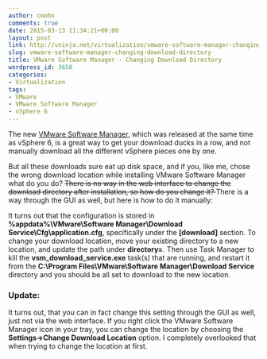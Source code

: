 ```yaml
---
author: cmohn
comments: true
date: 2015-03-13 11:34:21+00:00
layout: post
link: http://vninja.net/virtualization/vmware-software-manager-changing-download-directory/
slug: vmware-software-manager-changing-download-directory
title: VMware Software Manager - Changing Download Directory
wordpress_id: 3658
categories:
- Virtualization
tags:
- VMware
- VMware Software Manager
- vSphere 6
---
```


The new [VMware Software Manager](http://blogs.vmware.com/vsphere/2015/03/downloading-vmware-suite-push-button-using-vmware-software-manager.html), which was released at the same time as vSphere 6, is a great way to get your download ducks in a row, and not manually download all the different vSphere pieces one by one.

But all these downloads sure eat up disk space, and if you, like me, chose the wrong download location while installing VMware Software Manager what do you do? <del>There is no way in the web interface to change the download directory after installation, so how do you change it? </del>There is a way through the GUI as well, but here is how to do it manually:

It turns out that the configuration is stored in **%appdata%\VMware\Software Manager\Download Service\Cfg\application.cfg**, specifically under the **[download]** section. To change your download location, move your existing directory to a new location, and update the path under **directory=**. Then use Task Manager to kill the **vsm_download_service.exe** task(s) that are running, and restart it from the **C:\Program Files\VMware\Software Manager\Download Service** directory and you should be all set to download to the new location.



### Update:



It turns out, that you can in fact change this setting through the GUI as well, just not via the web interface. If you right click the VMware Software Manager icon in your tray, you can change the location by choosing the **Settings->Change Download Location** option. I completely overlooked that when trying to change the location at first.
